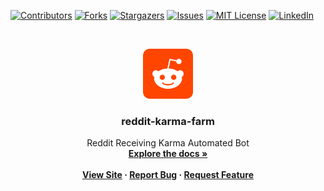 <!-- PROJECT SHIELDS -->
<!--
*** I'm using markdown "reference style" links for readability.
*** Reference links are enclosed in brackets [ ] instead of parentheses ( ).
*** See the bottom of this document for the declaration of the reference variables
*** for contributors-url, forks-url, etc. This is an optional, concise syntax you may use.
*** https://www.markdownguide.org/basic-syntax/#reference-style-links
-->

[![Contributors][contributors-shield]][contributors-url]
[![Forks][forks-shield]][forks-url]
[![Stargazers][stars-shield]][stars-url]
[![Issues][issues-shield]][issues-url]
[![MIT License][license-shield]][license-url]
[![LinkedIn][linkedin-shield]][linkedin-url]

<!-- PROJECT LOGO -->
<br />
<p align="center">
    <a href="https://github.com/rohitjethoe/reddit-karma-farm">
        <img src="./assets/reddit.png" alt="Logo" width="80" height="80">
    </a>
    <h3 align="center">reddit-karma-farm</h3>
    <p align="center">
        Reddit Receiving Karma Automated Bot
        <br/>
        <a href="https://github.com/rohitjethoe/reddit-karma-farm"><strong>Explore the docs »</a>
        <br />
        <br />
        <a href="https://github.com/rohitjethoe/reddit-karma-farm">View Site</a>
        ·
        <a href="https://github.com/rohitjethoe/reddit-karma-farm/issues">Report Bug</a>
        ·
        <a href="https://github.com/rohitjethoe/reddit-karma-farm/issues">Request Feature</a>
    </p>
</p>

<!-- MARKDOWN LINKS & IMAGES -->
<!-- https://www.markdownguide.org/basic-syntax/#reference-style-links -->
[contributors-shield]: https://img.shields.io/github/contributors/rohitjethoe/reddit-karma-farm.svg?style=flat-square
[contributors-url]: https://github.com/mosuswalks/reddit-karma-farm/contributors
[forks-shield]: https://img.shields.io/github/forks/rohitjethoe/reddit-karma-farm.svg?style=flat-square
[forks-url]: https://github.com/rohitjethoe/reddit-karma-farm/network/members
[stars-shield]: https://img.shields.io/github/stars/rohitjethoe/reddit-karma-farm.svg?style=flat-square
[stars-url]: https://github.com/rohitjethoe/reddit-karma-farm/stargazers
[issues-shield]: https://img.shields.io/github/issues/rohitjethoe/reddit-karma-farm.svg?style=flat-square
[issues-url]: https://github.com/rohitjethoe/reddit-karma-farm/issues
[license-shield]: https://img.shields.io/github/license/othneildrew/Best-README-Template.svg?style=flat-square
[license-url]: https://github.com/rohitjethoe/reddit-karma-farm/LICENSE
[linkedin-shield]: https://img.shields.io/badge/-LinkedIn-black.svg?style=flat-square&logo=linkedin&colorB=555
[linkedin-url]: https://linkedin.com/in/rohitjethoe